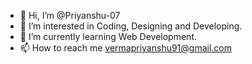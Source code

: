 - 👋 Hi, I’m @Priyanshu-07
- 👀 I’m interested in Coding, Designing and Developing.
- 🌱 I’m currently learning Web Development.
- 📫 How to reach me vermapriyanshu91@gmail.com

<!---
Priyanshu-07/Priyanshu-07 is a ✨ special ✨ repository because its `README.md` (this file) appears on your GitHub profile.
You can click the Preview link to take a look at your changes.
--->

